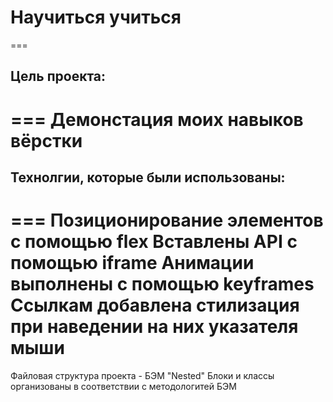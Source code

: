 # Научиться учиться

===
## Цель проекта:
===
Демонстация моих навыков вёрстки
===
## Технолгии, которые были использованы:
===
Позиционирование элементов с помощью flex
Вставлены API с помощью iframe
Анимации выполнены с помощью keyframes
Ссылкам добавлена стилизация при наведении на них указателя мыши
===
Файловая структура проекта - БЭМ "Nested"
Блоки и классы организованы в соответствии с методологитей БЭМ
